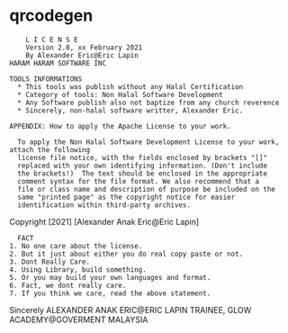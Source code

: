 # qrcodegen

        L I C E N S E
        Version 2.0, xx February 2021
        By Alexander Eric@Eric Lapin
	HARAM HARAM SOFTWARE INC
			   
	TOOLS INFORMATIONS
	  * This tools was publish without any Halal Certification 
	  * Category of tools: Non Halal Software Development
	  * Any Software publish also not baptize from any church reverence
	  * Sincerely, non-halal software writter, Alexander Eric.
			  
	APPENDIX: How to apply the Apache License to your work.

      To apply the Non Halal Software Development License to your work, attach the following
      license file notice, with the fields enclosed by brackets "[]"
      replaced with your own identifying information. (Don't include
      the brackets!)  The text should be enclosed in the appropriate
      comment syntax for the file format. We also recommend that a
      file or class name and description of purpose be included on the
      same "printed page" as the copyright notice for easier
      identification within third-party archives.

   Copyright [2021] [Alexander Anak Eric@Eric Lapin]
    
      FACT
   	1. No one care about the license.
   	2. But it just about either you do real copy paste or not.
   	3. Dont Really Care.
   	4. Using Library, build something.
   	5. Or you may build your own languages and format.
   	6. Fact, we dont really care.
   	7. If you think we care, read the above statement.
   
   
   Sincerely
   ALEXANDER ANAK ERIC@ERIC LAPIN
   TRAINEE, GLOW ACADEMY@GOVERMENT MALAYSIA
